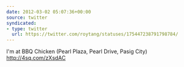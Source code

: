 ```yaml
---
date: 2012-03-02 05:07:36+00:00
source: twitter
syndicated:
- type: twitter
  url: https://twitter.com/roytang/statuses/175447238791798784/
---
```


I'm at BBQ Chicken (Pearl Plaza, Pearl Drive, Pasig City) http://4sq.com/zXsdAC